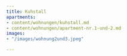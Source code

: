 ```yaml
---
title: Kuhstall
apartments:
- content/wohnungen/kuhstall.md
- content/wohnungen/apartment-nr.1-und-2.md
images:
- "/images/wohnung2und3.jpeg"

---
```

